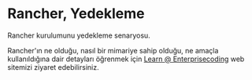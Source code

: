# Rancher, Yedekleme
Rancher kurulumunu yedekleme senaryosu.

Rancher'ın ne olduğu, nasıl bir mimariye sahip olduğu, ne amaçla kullanıldığına dair detayları öğrenmek için [Learn @ Enterprisecoding](http://learn.enterprisecoding.com/) web sitemizi ziyaret edebilirsiniz.
